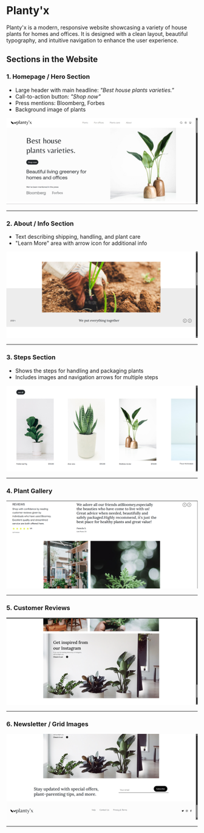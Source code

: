 # Planty'x

Planty'x is a modern, responsive website showcasing a variety of house plants for homes and offices. It is designed with a clean layout, beautiful typography, and intuitive navigation to enhance the user experience.

## Sections in the Website

### 1. Homepage / Hero Section
- Large header with main headline: *"Best house plants varieties."*
- Call-to-action button: *"Shop now"*
- Press mentions: Bloomberg, Forbes
- Background image of plants

![Homepage](screenshots/1.png)

---

### 2. About / Info Section
- Text describing shipping, handling, and plant care
- "Learn More" area with arrow icon for additional info

![Info Section](screenshots/2.png)

---

### 3. Steps Section
- Shows the steps for handling and packaging plants
- Includes images and navigation arrows for multiple steps

![Steps Section](screenshots/3.png)

---

### 4. Plant Gallery
![Plant Gallery](screenshots/4.png)

---

### 5. Customer Reviews
![Reviews Section](screenshots/5.png)

---

### 6. Newsletter / Grid Images
![Newsletter Section](screenshots/6.png)

---


